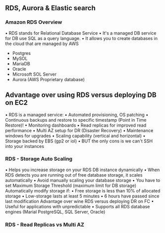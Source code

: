 ## RDS, Aurora & Elastic search

### Amazon RDS Overview
• RDS stands for Relational Database Service
• It's a managed DB service for DB use SQL as a query language.
• It allows you to create databases in the cloud that are managed by AWS
  - Postgres
  - MySOL
  - MariaDB
  - Oracle
  - Microsoft SOL Server
  - Aurora (AWS Proprietary database)

## Advantage over using RDS versus deploying DB on EC2
• RDS is a managed service:
• Automated provisioning, OS patching
• Continuous backups and restore to specific timestamp (Point in Time Restore)!
• Monitoring dashboards
• Read replicas for improved read performance
• Multi AZ setup for DR (Disaster Recovery)
• Maintenance windows for upgrades
• Scaling capability (vertical and horizontal)
• Storage backed by EBS (gp2 or iol)
• BUT the only cons is we can't SSH into your instances

### RDS - Storage Auto Scaling
• Helps you increase storage on your RDS DB instance
dynamically
• When RDS detects you are running out of free database
storage, it scales automatically
• Avoid manually scaling your database storage
• You have to set Maximum Storage Threshold (maximum limit
for DB storage)
Automatically modify storage if:
• Free storage is less than 10% of allocated storage
• Low-storage lasts at least 5 minutes
• 6 hours have passed since last modification
Advantage over wine RDS versus deploying DR on FC
• Useful for applications with unpredictable
• Supports all RDS database engines (Marial
PostgreSQL, SQL Server, Oracle)

### RDS - Read Replicas vs Multi AZ
